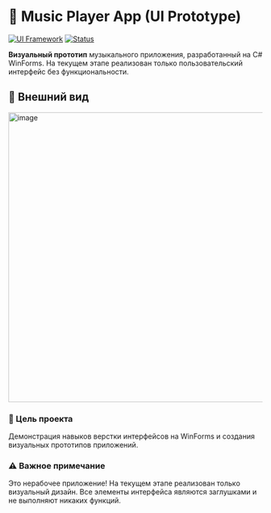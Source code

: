 # 🎵 Music Player App (UI Prototype)
[![UI Framework](https://img.shields.io/badge/UI-WinForms-yellowgreen)](https://docs.microsoft.com/en-us/dotnet/desktop/winforms/)
[![Status](https://img.shields.io/badge/Status-UI%20Prototype-orange)](https://github.com/[Ваш-Ник]/[Название-Репозитория])

**Визуальный прототип** музыкального приложения, разработанный на C# WinForms. На текущем этапе реализован только пользовательский интерфейс без функциональности.

## 📸 Внешний вид
<img width="754" height="574" alt="image" src="https://github.com/user-attachments/assets/b361a64a-ad4a-4291-9176-f03de8ac865e" /> 

### 🎯 Цель проекта
Демонстрация навыков верстки интерфейсов на WinForms и создания визуальных прототипов приложений.

### ⚠️ Важное примечание
Это нерабочее приложение! На текущем этапе реализован только визуальный дизайн. Все элементы интерфейса являются заглушками и не выполняют никаких функций.
